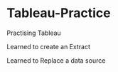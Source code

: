 # Tableau-Practice

Practising Tableau

Learned to create an Extract

Learned to Replace a data source
